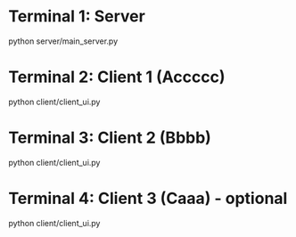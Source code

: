 # Terminal 1: Server
python server/main_server.py

# Terminal 2: Client 1 (Accccc)
python client/client_ui.py

# Terminal 3: Client 2 (Bbbb)
python client/client_ui.py

# Terminal 4: Client 3 (Caaa) - optional
python client/client_ui.py